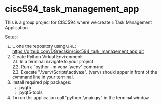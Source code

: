 # cisc594_task_management_app
This is a group project for CISC594 where we create a Task Management Application

Setup:
1. Clone the repository using URL: https://github.com/DGrechkin/cisc594_task_management_app.git
2. Create Python Virtual Environment:  
    2.1. In a terminal navigate to your project  
    2.2. Run a "python -m venv .\venv" command  
    2.3. Execute ".\venv\Scripts\activate". (venv) should apper in front of the command line in your terminal.
3. Install required pip packages:
    - pyqt5
    - pyqt5-tools
4. To run the application call "python .\main.py" in the terminal window